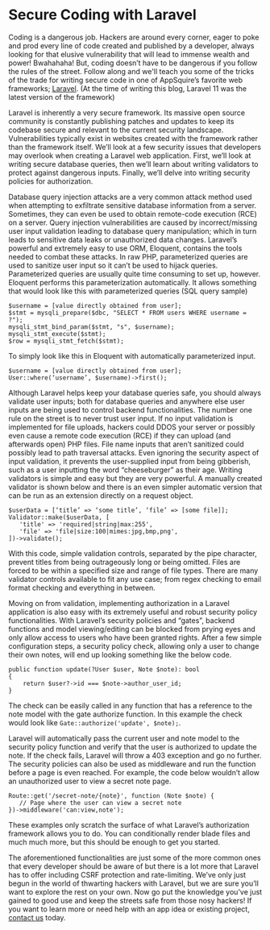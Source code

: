 # Secure Coding with Laravel

Coding is a dangerous job.  Hackers are around every corner, eager to poke and prod every line of code created and published by a developer, always looking for that elusive vulnerability that will lead to immense wealth and power!  Bwahahaha!  But, coding doesn’t have to be dangerous if you follow the rules of the street.  Follow along and we'll teach you some of the tricks of the trade for writing secure code in one of AppSquire’s favorite web frameworks; [Laravel](https://laravel.com).  (At the time of writing this blog, Laravel 11 was the latest version of the framework)

Laravel is inherently a very secure framework.  Its massive open source community is constantly publishing patches and updates to keep its codebase secure and relevant to the current security landscape.  Vulnerabilities typically exist in websites created with the framework rather than the framework itself.  We’ll look at a few security issues that developers may overlook when creating a Laravel web application.  First, we’ll look at writing secure database queries, then we’ll learn about writing validators to protect against dangerous inputs.  Finally, we’ll delve into writing security policies for authorization.

Database query injection attacks are a very common attack method used when attempting to exfiltrate sensitive database information from a server.  Sometimes, they can even be used to obtain remote-code execution (RCE) on a server.  Query injection vulnerabilities are caused by incorrect/missing user input validation leading to database query manipulation; which in turn leads to sensitive data leaks or unauthorized data changes.  Laravel’s powerful and extremely easy to use ORM, Eloquent, contains the tools needed to combat these attacks.  In raw PHP, parameterized queries are used to sanitize user input so it can’t be used to hijack queries.  Parameterized queries are usually quite time consuming to set up, however.  Eloquent performs this parameterization automatically.  It allows something that would look like this with parameterized queries (SQL query sample)
```
$username = [value directly obtained from user];
$stmt = mysqli_prepare($dbc, "SELECT * FROM users WHERE username = ?");
mysqli_stmt_bind_param($stmt, "s", $username);
mysqli_stmt_execute($stmt);
$row = mysqli_stmt_fetch($stmt);
```

To simply look like this in Eloquent with automatically parameterized input.
```
$username = [value directly obtained from user];
User::where(‘username’, $username)->first();
```

Although Laravel helps keep your database queries safe, you should always validate user inputs; both for database queries and anywhere else user inputs are being used to control backend functionalities.  The number one rule on the street is to never trust user input.  If no input validation is implemented for file uploads, hackers could DDOS your server or possibly even cause a remote code execution (RCE) if they can upload (and afterwards open) PHP files.  File name inputs that aren’t sanitized could possibly lead to path traversal attacks.  Even ignoring the security aspect of input validation, it prevents the user-supplied input from being gibberish, such as a user inputting the word “cheeseburger” as their age.  Writing validators is simple and easy but they are very powerful.  A manually created validator is shown below and there is an even simpler automatic version that can be run as an extension directly on a request object.
```
$userData = [‘title’ => ‘some title’, ‘file’ => [some file]];
Validator::make($userData, [
   'title' => 'required|string|max:255',
   'file' => 'file|size:100|mimes:jpg,bmp,png',
])->validate();
```
With this code, simple validation controls, separated by the pipe character, prevent titles from being outrageously long or being omitted.  Files are forced to be within a specified size and range of file types.  There are many validator controls available to fit any use case; from regex checking to email format checking and everything in between.

Moving on from validation, implementing authorization in a Laravel application is also easy with its extremely useful and robust security policy functionalities. With Laravel’s security policies and “gates”, backend functions and model viewing/editing can be blocked from prying eyes and only allow access to users who have been granted rights.  After a few simple configuration steps, a security policy check, allowing only a user to change their own notes, will end up looking something like the below code.
```
public function update(?User $user, Note $note): bool
{
    return $user?->id === $note->author_user_id;
}
``` 
The check can be easily called in any function that has a reference to the note model with the gate authorize function. In this example the check would look like `Gate::authorize('update', $note);`.

Laravel will automatically pass the current user and note model to the security policy function and verify that the user is authorized to update the note.  If the check fails, Laravel will throw a 403 exception and go no further.  The security policies can also be used as middleware and run the function before a page is even reached.  For example, the code below wouldn’t allow an unauthorized user to view a secret note page.
```
Route::get('/secret-note/{note}', function (Note $note) {
   // Page where the user can view a secret note
})->middleware('can:view,note');
```
These examples only scratch the surface of what Laravel’s authorization framework allows you to do.  You can conditionally render blade files and much much more, but this should be enough to get you started.

The aforementioned functionalities are just some of the more common ones that every developer should be aware of but there is a lot more that Laravel has to offer including CSRF protection and rate-limiting.  We’ve only just begun in the world of thwarting hackers with Laravel, but we are sure you’ll want to explore the rest on your own.  Now go put the knowledge you’ve just gained to good use and keep the streets safe from those nosy hackers! If you want to learn more or need help with an app idea or existing project, [contact us](https://www.appsquire.com/#Contact-Us) today.
